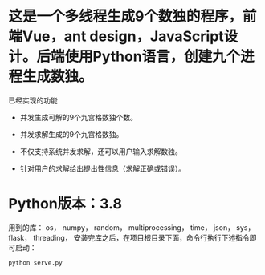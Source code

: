 # 这是一个多线程生成9个数独的程序，前端Vue，ant design，JavaScript设计。后端使用Python语言，创建九个进程生成数独。

已经实现的功能

- 并发生成可解的9个九宫格数独个数。

- 并发求解生成的9个九宫格数独。

- 不仅支持系统并发求解，还可以用户输入求解数独。

-  针对用户的求解给出提出性信息（求解正确或错误）。

# Python版本：3.8

用到的库：
os，
numpy，
random，
multiprocessing，
time，
json，
sys，
flask，
threading，
安装完库之后，在项目根目录下面，命令行执行下述指令即可启动：
```
python serve.py
```
